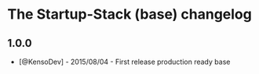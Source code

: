 # The Startup-Stack (base) changelog

## 1.0.0

* [@KensoDev] - 2015/08/04 - First release production ready base


